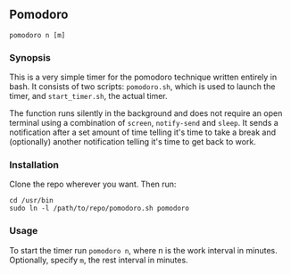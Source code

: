 ## Pomodoro

`pomodoro n [m]`

### Synopsis

This is a very simple timer for the pomodoro technique written entirely in bash. It consists of two scripts: `pomodoro.sh`, which is used to launch the timer, and `start_timer.sh`, the actual timer.

The function runs silently in the background and does not require an open terminal using a combination of `screen`, `notify-send` and `sleep`. It sends a notification after a set amount of time telling it's time to take a break and (optionally) another notification telling it's time to get back to work.

### Installation

Clone the repo wherever you want. Then run:
```
cd /usr/bin
sudo ln -l /path/to/repo/pomodoro.sh pomodoro
```

### Usage

To start the timer run `pomodoro n`, where n is the work interval in minutes. Optionally, specify `m`, the rest interval in minutes.